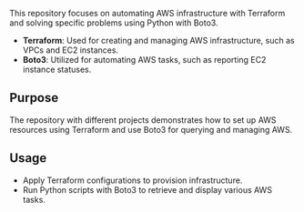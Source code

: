 This repository focuses on automating AWS infrastructure with Terraform and solving specific problems using Python with Boto3. 

- **Terraform**: Used for creating and managing AWS infrastructure, such as VPCs and EC2 instances.
- **Boto3**: Utilized for automating AWS tasks, such as reporting EC2 instance statuses.

## Purpose

The repository with different projects demonstrates how to set up AWS resources using Terraform and use Boto3 for querying and managing AWS. 

## Usage

- Apply Terraform configurations to provision infrastructure.
- Run Python scripts with Boto3 to retrieve and display various AWS tasks.


